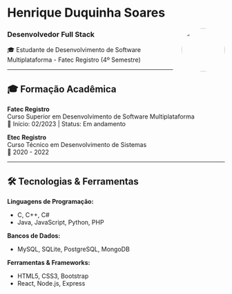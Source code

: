 # Henrique Duquinha Soares
<img src="https://github.com/hduquinha.png" width="100px" style="border-radius: 50%; float: right; margin-left: 20px;">

### Desenvolvedor Full Stack
🎓 Estudante de Desenvolvimento de Software Multiplataforma - Fatec Registro (4º Semestre)

---

## 🎓 Formação Acadêmica
**Fatec Registro**  
Curso Superior em Desenvolvimento de Software Multiplataforma  
📅 Início: 02/2023 | Status: Em andamento  

**Etec Registro**  
Curso Técnico em Desenvolvimento de Sistemas  
📅 2020 - 2022  

---

## 🛠️ Tecnologias & Ferramentas
**Linguagens de Programação:**
- C, C++, C#
- Java, JavaScript, Python, PHP

**Bancos de Dados:**
- MySQL, SQLite, PostgreSQL, MongoDB

**Ferramentas & Frameworks:**
- HTML5, CSS3, Bootstrap
- React, Node.js, Express
